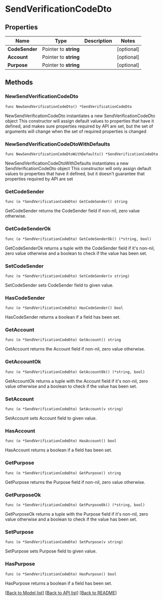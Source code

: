 # SendVerificationCodeDto

## Properties

Name | Type | Description | Notes
------------ | ------------- | ------------- | -------------
**CodeSender** | Pointer to **string** |  | [optional] 
**Account** | Pointer to **string** |  | [optional] 
**Purpose** | Pointer to **string** |  | [optional] 

## Methods

### NewSendVerificationCodeDto

`func NewSendVerificationCodeDto() *SendVerificationCodeDto`

NewSendVerificationCodeDto instantiates a new SendVerificationCodeDto object
This constructor will assign default values to properties that have it defined,
and makes sure properties required by API are set, but the set of arguments
will change when the set of required properties is changed

### NewSendVerificationCodeDtoWithDefaults

`func NewSendVerificationCodeDtoWithDefaults() *SendVerificationCodeDto`

NewSendVerificationCodeDtoWithDefaults instantiates a new SendVerificationCodeDto object
This constructor will only assign default values to properties that have it defined,
but it doesn't guarantee that properties required by API are set

### GetCodeSender

`func (o *SendVerificationCodeDto) GetCodeSender() string`

GetCodeSender returns the CodeSender field if non-nil, zero value otherwise.

### GetCodeSenderOk

`func (o *SendVerificationCodeDto) GetCodeSenderOk() (*string, bool)`

GetCodeSenderOk returns a tuple with the CodeSender field if it's non-nil, zero value otherwise
and a boolean to check if the value has been set.

### SetCodeSender

`func (o *SendVerificationCodeDto) SetCodeSender(v string)`

SetCodeSender sets CodeSender field to given value.

### HasCodeSender

`func (o *SendVerificationCodeDto) HasCodeSender() bool`

HasCodeSender returns a boolean if a field has been set.

### GetAccount

`func (o *SendVerificationCodeDto) GetAccount() string`

GetAccount returns the Account field if non-nil, zero value otherwise.

### GetAccountOk

`func (o *SendVerificationCodeDto) GetAccountOk() (*string, bool)`

GetAccountOk returns a tuple with the Account field if it's non-nil, zero value otherwise
and a boolean to check if the value has been set.

### SetAccount

`func (o *SendVerificationCodeDto) SetAccount(v string)`

SetAccount sets Account field to given value.

### HasAccount

`func (o *SendVerificationCodeDto) HasAccount() bool`

HasAccount returns a boolean if a field has been set.

### GetPurpose

`func (o *SendVerificationCodeDto) GetPurpose() string`

GetPurpose returns the Purpose field if non-nil, zero value otherwise.

### GetPurposeOk

`func (o *SendVerificationCodeDto) GetPurposeOk() (*string, bool)`

GetPurposeOk returns a tuple with the Purpose field if it's non-nil, zero value otherwise
and a boolean to check if the value has been set.

### SetPurpose

`func (o *SendVerificationCodeDto) SetPurpose(v string)`

SetPurpose sets Purpose field to given value.

### HasPurpose

`func (o *SendVerificationCodeDto) HasPurpose() bool`

HasPurpose returns a boolean if a field has been set.


[[Back to Model list]](../README.md#documentation-for-models) [[Back to API list]](../README.md#documentation-for-api-endpoints) [[Back to README]](../README.md)


